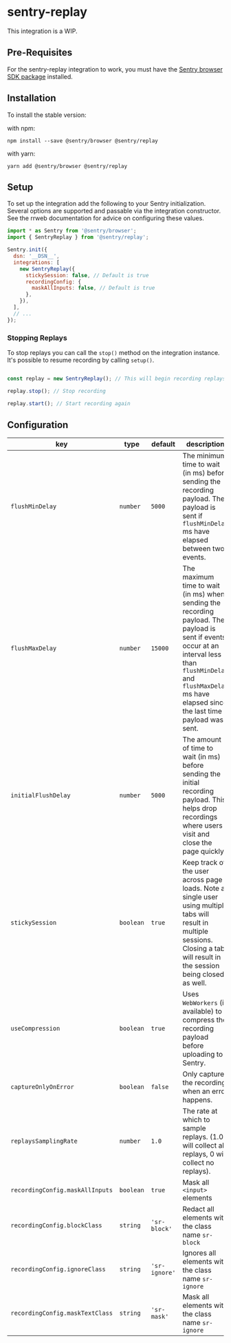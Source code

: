 # sentry-replay

This integration is a WIP.

## Pre-Requisites

For the sentry-replay integration to work, you must have the [Sentry browser SDK package](https://www.npmjs.com/package/@sentry/browser) installed.

## Installation

To install the stable version:

with npm:

```shell
npm install --save @sentry/browser @sentry/replay
```

with yarn:

```shell
yarn add @sentry/browser @sentry/replay
```

## Setup

To set up the integration add the following to your Sentry initialization. Several options are supported and passable via the integration constructor.
See the rrweb documentation for advice on configuring these values.


```javascript
import * as Sentry from '@sentry/browser';
import { SentryReplay } from '@sentry/replay';

Sentry.init({
  dsn: '__DSN__',
  integrations: [
    new SentryReplay({
      stickySession: false, // Default is true
      recordingConfig: {
        maskAllInputs: false, // Default is true
      },
    }),
  ],
  // ...
});
```

### Stopping Replays

To stop replays you can call the `stop()` method on the integration instance. It's possible to resume recording by calling `setup()`.

```javascript

const replay = new SentryReplay(); // This will begin recording replays

replay.stop(); // Stop recording

replay.start(); // Start recording again
```

## Configuration

| key | type | default | description |
| --- | ---- | ------- | ----------- |
| `flushMinDelay` | `number` | `5000` | The minimum time to wait (in ms) before sending the recording payload. The payload is sent if `flushMinDelay` ms have elapsed between two events. |
| `flushMaxDelay` | `number` | `15000` | The maximum time to wait (in ms) when sending the recording payload. The payload is sent if events occur at an interval less than `flushMinDelay` and `flushMaxDelay` ms have elapsed since the last time a payload was sent. |
| `initialFlushDelay` | `number` | `5000` | The amount of time to wait (in ms) before sending the initial recording payload. This helps drop recordings where users visit and close the page quickly. |
| `stickySession` | `boolean` | `true` | Keep track of the user across page loads. Note a single user using multiple tabs will result in multiple sessions. Closing a tab will result in the session being closed as well. |
| `useCompression` | `boolean` | `true` | Uses `WebWorkers` (if available) to compress the recording payload before uploading to Sentry. |
| `captureOnlyOnError` | `boolean` | `false` | Only capture the recording when an error happens. |
| `replaysSamplingRate` | `number` | `1.0` | The rate at which to sample replays. (1.0 will collect all replays, 0 will collect no replays). |
| `recordingConfig.maskAllInputs` | `boolean` | `true` | Mask all `<input>` elements |
| `recordingConfig.blockClass` | `string` | `'sr-block'` | Redact all elements with the class name `sr-block` |
| `recordingConfig.ignoreClass` | `string` | `'sr-ignore'` | Ignores all elements with the class name `sr-ignore` |
| `recordingConfig.maskTextClass` | `string` | `'sr-mask'` | Mask all elements with the class name `sr-ignore` |

